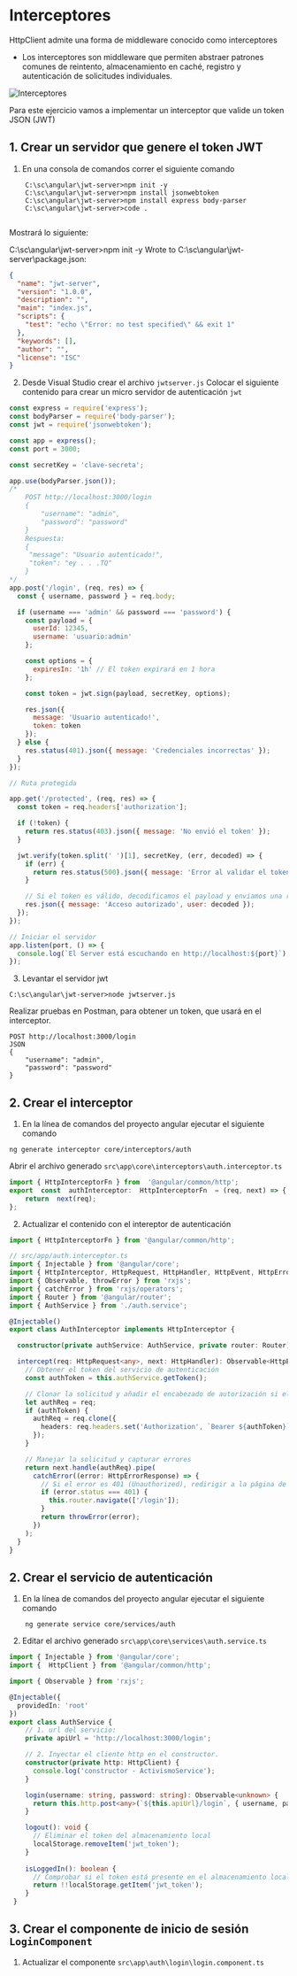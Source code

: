# Interceptores

HttpClient admite una forma de middleware conocido como interceptores 
- Los interceptores son middleware que permiten abstraer patrones comunes de reintento, almacenamiento en caché, registro y autenticación de solicitudes individuales.

![Interceptores](![](https://miro.medium.com/v2/resize:fit:1400/format:webp/1*xVKDARHiTtgOo76mnuPAUw.png))

Para este ejercicio vamos a implementar un interceptor que valide un token JSON (JWT)



## 1. Crear un servidor que genere el token JWT
1. En una consola de comandos correr el  siguiente comando
```shell
	C:\sc\angular\jwt-server>npm init -y
	C:\sc\angular\jwt-server>npm install jsonwebtoken
	C:\sc\angular\jwt-server>npm install express body-parser
	C:\sc\angular\jwt-server>code .
	
```
Mostrará lo siguiente:

C:\sc\angular\jwt-server>npm init -y
Wrote to C:\sc\angular\jwt-server\package.json:
```json
{
  "name": "jwt-server",
  "version": "1.0.0",
  "description": "",
  "main": "index.js",
  "scripts": {
    "test": "echo \"Error: no test specified\" && exit 1"
  },
  "keywords": [],
  "author": "",
  "license": "ISC"
}

```

2. Desde Visual Studio crear el archivo `jwtserver.js`
Colocar el siguiente contenido para crear un micro servidor  de autenticación `jwt`
```javascript
const express = require('express');
const bodyParser = require('body-parser');
const jwt = require('jsonwebtoken');

const app = express();
const port = 3000;

const secretKey = 'clave-secreta';

app.use(bodyParser.json());
/*
    POST http://localhost:3000/login
    {
        "username": "admin",
        "password": "password"
    } 
    Respuesta: 
    {
     "message": "Usuario autenticado!",
     "token": "ey . . .TQ"
    }
*/
app.post('/login', (req, res) => {
  const { username, password } = req.body;

  if (username === 'admin' && password === 'password') {
    const payload = {
      userId: 12345,
      username: 'usuario:admin'
    };

    const options = {
      expiresIn: '1h' // El token expirará en 1 hora
    };

    const token = jwt.sign(payload, secretKey, options);

    res.json({
      message: 'Usuario autenticado!',
      token: token
    });
  } else {
    res.status(401).json({ message: 'Credenciales incorrectas' });
  }
});

// Ruta protegida

app.get('/protected', (req, res) => {
  const token = req.headers['authorization'];

  if (!token) {
    return res.status(403).json({ message: 'No envió el token' });
  }

  jwt.verify(token.split(' ')[1], secretKey, (err, decoded) => {
    if (err) {
      return res.status(500).json({ message: 'Error al validar el token de autenticación' });
    }

    // Si el token es válido, decodificamos el payload y enviamos una respuesta
    res.json({ message: 'Acceso autorizado', user: decoded });
  });
});

// Iniciar el servidor
app.listen(port, () => {
  console.log(`El Server está escuchando en http://localhost:${port}`);
});

```

3. Levantar el servidor jwt

```shell
C:\sc\angular\jwt-server>node jwtserver.js
```

Realizar pruebas en Postman, para obtener un token, que usará en el interceptor.
```shell
POST http://localhost:3000/login
JSON
{
	"username": "admin",
	"password": "password"
}
```


## 2. Crear el interceptor
1. En la línea de comandos del proyecto angular ejecutar el siguiente comando

```shell
ng generate interceptor core/interceptors/auth
```

Abrir el archivo generado `src\app\core\interceptors\auth.interceptor.ts`
```typescript
import { HttpInterceptorFn } from  '@angular/common/http';
export  const  authInterceptor:  HttpInterceptorFn  = (req, next) => {
	return  next(req);
};
```

2. Actualizar el contenido con el intereptor de autenticación
```typescript
import { HttpInterceptorFn } from '@angular/common/http';

// src/app/auth.interceptor.ts
import { Injectable } from '@angular/core';
import { HttpInterceptor, HttpRequest, HttpHandler, HttpEvent, HttpErrorResponse } from '@angular/common/http';
import { Observable, throwError } from 'rxjs';
import { catchError } from 'rxjs/operators';
import { Router } from '@angular/router';
import { AuthService } from './auth.service';

@Injectable()
export class AuthInterceptor implements HttpInterceptor {

  constructor(private authService: AuthService, private router: Router) {}

  intercept(req: HttpRequest<any>, next: HttpHandler): Observable<HttpEvent<any>> {
    // Obtener el token del servicio de autenticación
    const authToken = this.authService.getToken();

    // Clonar la solicitud y añadir el encabezado de autorización si el token está presente
    let authReq = req;
    if (authToken) {
      authReq = req.clone({
        headers: req.headers.set('Authorization', `Bearer ${authToken}`)
      });
    }

    // Manejar la solicitud y capturar errores
    return next.handle(authReq).pipe(
      catchError((error: HttpErrorResponse) => {
        // Si el error es 401 (Unauthorized), redirigir a la página de inicio de sesión
        if (error.status === 401) {
          this.router.navigate(['/login']);
        }
        return throwError(error);
      })
    );
  }
}
```

## 2. Crear el servicio de autenticación

1. En la línea de comandos del proyecto angular ejecutar el siguiente comando

```shell
	ng generate service core/services/auth 
```

2. Editar el archivo generado `src\app\core\services\auth.service.ts`
```typescript
import { Injectable } from '@angular/core';
import {  HttpClient } from '@angular/common/http';

import { Observable } from 'rxjs';

@Injectable({
  providedIn: 'root'
})
export class AuthService {
    // 1. url del servicio:
    private apiUrl = 'http://localhost:3000/login';

    // 2. Inyectar el cliente http en el constructor.
    constructor(private http: HttpClient) {
      console.log('constructor - ActivismoService');
    }

    login(username: string, password: string): Observable<unknown> {
      return this.http.post<any>(`${this.apiUrl}/login`, { username, password });
    }

    logout(): void {
      // Eliminar el token del almacenamiento local
      localStorage.removeItem('jwt_token');
    }
  
    isLoggedIn(): boolean {
      // Comprobar si el token está presente en el almacenamiento local
      return !!localStorage.getItem('jwt_token');
    }
 }
```

## 3. Crear el componente de inicio de sesión `LoginComponent`

1. Actualizar el componente `src\app\auth\login\login.component.ts`
```typescript

```
<!--stackedit_data:
eyJoaXN0b3J5IjpbOTAwNTIwMDY1LC0xMjQ3MDg1NjQxLDE3Mj
g4ODg3NSwtMTQ1MjExOTc3LC04NDMwNTkzOTYsLTE1Nzg2MDA4
MjhdfQ==
-->